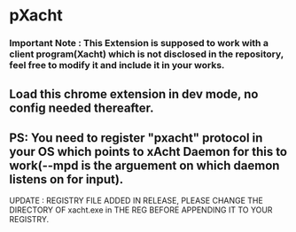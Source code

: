 # pXacht

### Important Note : This Extension is supposed to work with a client program(Xacht) which is not disclosed in the repository, feel free to modify it and include it in your works.

## Load this chrome extension in dev mode, no config needed thereafter.

## PS: You need to register "pxacht" protocol in your OS which points to xAcht Daemon for this to work(--mpd is the arguement on which daemon listens on for input).

UPDATE : REGISTRY FILE ADDED IN RELEASE, PLEASE CHANGE THE DIRECTORY OF xacht.exe in THE REG BEFORE APPENDING IT TO YOUR REGISTRY.

